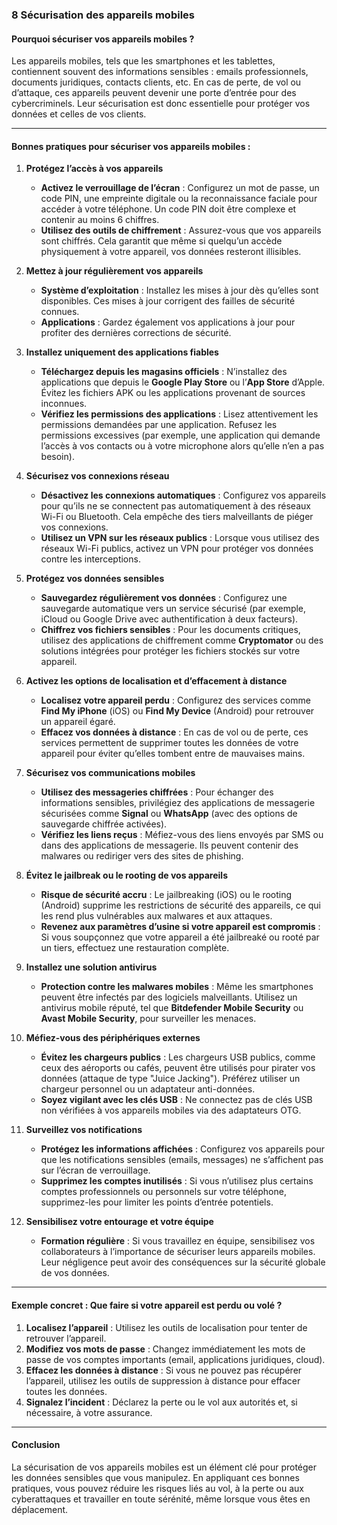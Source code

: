 ### 8 **Sécurisation des appareils mobiles**

#### Pourquoi sécuriser vos appareils mobiles ?

Les appareils mobiles, tels que les smartphones et les tablettes, contiennent souvent des informations sensibles : emails professionnels, documents juridiques, contacts clients, etc. En cas de perte, de vol ou d’attaque, ces appareils peuvent devenir une porte d’entrée pour des cybercriminels. Leur sécurisation est donc essentielle pour protéger vos données et celles de vos clients.

---

#### Bonnes pratiques pour sécuriser vos appareils mobiles :

1. **Protégez l’accès à vos appareils**
   - **Activez le verrouillage de l’écran** : Configurez un mot de passe, un code PIN, une empreinte digitale ou la reconnaissance faciale pour accéder à votre téléphone. Un code PIN doit être complexe et contenir au moins 6 chiffres.
   - **Utilisez des outils de chiffrement** : Assurez-vous que vos appareils sont chiffrés. Cela garantit que même si quelqu’un accède physiquement à votre appareil, vos données resteront illisibles.

2. **Mettez à jour régulièrement vos appareils**
   - **Système d’exploitation** : Installez les mises à jour dès qu’elles sont disponibles. Ces mises à jour corrigent des failles de sécurité connues.
   - **Applications** : Gardez également vos applications à jour pour profiter des dernières corrections de sécurité.

3. **Installez uniquement des applications fiables**
   - **Téléchargez depuis les magasins officiels** : N’installez des applications que depuis le **Google Play Store** ou l’**App Store** d’Apple. Évitez les fichiers APK ou les applications provenant de sources inconnues.
   - **Vérifiez les permissions des applications** : Lisez attentivement les permissions demandées par une application. Refusez les permissions excessives (par exemple, une application qui demande l’accès à vos contacts ou à votre microphone alors qu’elle n’en a pas besoin).

4. **Sécurisez vos connexions réseau**
   - **Désactivez les connexions automatiques** : Configurez vos appareils pour qu’ils ne se connectent pas automatiquement à des réseaux Wi-Fi ou Bluetooth. Cela empêche des tiers malveillants de piéger vos connexions.
   - **Utilisez un VPN sur les réseaux publics** : Lorsque vous utilisez des réseaux Wi-Fi publics, activez un VPN pour protéger vos données contre les interceptions.

5. **Protégez vos données sensibles**
   - **Sauvegardez régulièrement vos données** : Configurez une sauvegarde automatique vers un service sécurisé (par exemple, iCloud ou Google Drive avec authentification à deux facteurs).
   - **Chiffrez vos fichiers sensibles** : Pour les documents critiques, utilisez des applications de chiffrement comme **Cryptomator** ou des solutions intégrées pour protéger les fichiers stockés sur votre appareil.

6. **Activez les options de localisation et d’effacement à distance**
   - **Localisez votre appareil perdu** : Configurez des services comme **Find My iPhone** (iOS) ou **Find My Device** (Android) pour retrouver un appareil égaré.
   - **Effacez vos données à distance** : En cas de vol ou de perte, ces services permettent de supprimer toutes les données de votre appareil pour éviter qu’elles tombent entre de mauvaises mains.

7. **Sécurisez vos communications mobiles**
   - **Utilisez des messageries chiffrées** : Pour échanger des informations sensibles, privilégiez des applications de messagerie sécurisées comme **Signal** ou **WhatsApp** (avec des options de sauvegarde chiffrée activées).
   - **Vérifiez les liens reçus** : Méfiez-vous des liens envoyés par SMS ou dans des applications de messagerie. Ils peuvent contenir des malwares ou rediriger vers des sites de phishing.

8. **Évitez le jailbreak ou le rooting de vos appareils**
   - **Risque de sécurité accru** : Le jailbreaking (iOS) ou le rooting (Android) supprime les restrictions de sécurité des appareils, ce qui les rend plus vulnérables aux malwares et aux attaques.
   - **Revenez aux paramètres d’usine si votre appareil est compromis** : Si vous soupçonnez que votre appareil a été jailbreaké ou rooté par un tiers, effectuez une restauration complète.

9. **Installez une solution antivirus**
   - **Protection contre les malwares mobiles** : Même les smartphones peuvent être infectés par des logiciels malveillants. Utilisez un antivirus mobile réputé, tel que **Bitdefender Mobile Security** ou **Avast Mobile Security**, pour surveiller les menaces.

10. **Méfiez-vous des périphériques externes**
    - **Évitez les chargeurs publics** : Les chargeurs USB publics, comme ceux des aéroports ou cafés, peuvent être utilisés pour pirater vos données (attaque de type "Juice Jacking"). Préférez utiliser un chargeur personnel ou un adaptateur anti-données.
    - **Soyez vigilant avec les clés USB** : Ne connectez pas de clés USB non vérifiées à vos appareils mobiles via des adaptateurs OTG.

11. **Surveillez vos notifications**
    - **Protégez les informations affichées** : Configurez vos appareils pour que les notifications sensibles (emails, messages) ne s’affichent pas sur l’écran de verrouillage.
    - **Supprimez les comptes inutilisés** : Si vous n’utilisez plus certains comptes professionnels ou personnels sur votre téléphone, supprimez-les pour limiter les points d’entrée potentiels.

12. **Sensibilisez votre entourage et votre équipe**
    - **Formation régulière** : Si vous travaillez en équipe, sensibilisez vos collaborateurs à l’importance de sécuriser leurs appareils mobiles. Leur négligence peut avoir des conséquences sur la sécurité globale de vos données.

---

#### Exemple concret : Que faire si votre appareil est perdu ou volé ?
1. **Localisez l’appareil** : Utilisez les outils de localisation pour tenter de retrouver l’appareil.
2. **Modifiez vos mots de passe** : Changez immédiatement les mots de passe de vos comptes importants (email, applications juridiques, cloud).
3. **Effacez les données à distance** : Si vous ne pouvez pas récupérer l’appareil, utilisez les outils de suppression à distance pour effacer toutes les données.
4. **Signalez l’incident** : Déclarez la perte ou le vol aux autorités et, si nécessaire, à votre assurance.

---

#### Conclusion

La sécurisation de vos appareils mobiles est un élément clé pour protéger les données sensibles que vous manipulez. En appliquant ces bonnes pratiques, vous pouvez réduire les risques liés au vol, à la perte ou aux cyberattaques et travailler en toute sérénité, même lorsque vous êtes en déplacement.